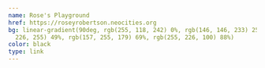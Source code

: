 ```yaml
---
name: Rose's Playground
href: https://roseyrobertson.neocities.org
bg: linear-gradient(90deg, rgb(255, 118, 242) 0%, rgb(146, 146, 233) 25%, rgb(84,
  226, 255) 49%, rgb(157, 255, 179) 69%, rgb(255, 226, 100) 88%)
color: black
type: link
---
```

